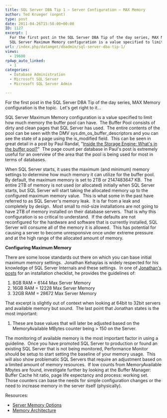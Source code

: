 ```yaml
---
title: SQL Server DBA Tip 1 – Server Configuration – MAX Memory
author: Ted Krueger (onpnt)
type: post
date: 2011-04-26T15:58:00+00:00
ID: 1127
excerpt: |
  For the first post in the SQL Server DBA Tip of the day series, MAX Memory configuration is the topic.  Let's get right to it...
  SQL Server Maximum Memory configuration is a value specified to limit how much memory the buffer pool can have.  The Buffer P&hellip;
url: /index.php/datamgmt/dbadmin/sql-server-dba-tip-1/
views:
  - 19600
rp4wp_auto_linked:
  - 1
categories:
  - Database Administration
  - Microsoft SQL Server
  - Microsoft SQL Server Admin

---
```

For the first post in the SQL Server DBA Tip of the day series, MAX Memory configuration is the topic.  Let's get right to it...

SQL Server Maximum Memory configuration is a value specified to limit how much memory the buffer pool can have.  The Buffer Pool consists of dirty and clean pages that SQL Server has used.  The entire contents of the pool can be seen with the DMV sys.dm\_os\_buffer\_descriptors and you can see the state of a page using the is\_modified field.  This can be seen in great detail in a post by Paul Randal, "[Inside the Storage Engine: What's in the buffer pool?][1]"  The page count per database in Paul's post is extremely useful for an overview of the area that the pool is being used for most in terms of databases. 

When SQL Server starts, it uses the maximum (and minimum) memory settings to determine how much memory it can utilize for the buffer pool.  By default, the maximum memory is set to 2TB or 2147483647 KB.  The entire 2TB of memory is not used (or allocated) initially when SQL Server starts, but SQL Server will start taking the allocated memory up to the configured maximum memory value.  This is what some in the past have referred to as SQL Server's memory leak.  It is far from a leak and completely by design.  Most small to mid-size installations are not going to have 2TB of memory installed on their database servers.  That is why this configuration is so critical to understand.  If the defaults are not reconfigured for the hardware and software that is currently installed, SQL Server will consume all of the memory it is allowed.  This has potential for causing a server to become unresponsive once under extreme pressure and at the high range of the allocated amount of memory. 

**Configuring Maximum Memory**

There are some loose standards out there on which you can base initial maximum memory settings.  Jonathan Kehayias is widely respected for his knowledge of SQL Server Internals and these settings.  In one of [Jonathan's posts][2] for an installation checklist, he provides the guidelines of:

  1. 8GB RAM = 6144 Max Server Memory
  2. 16GB RAM = 12228 Max Server Memory
  3. 32GB RAM = 28672 Max Server Memory

That excerpt is slightly out of context when looking at 64bit to 32bit servers and available memory but sound.  The last point that Jonathan states is the most important:

  1. These are base values that will later be adjusted based on the MemoryAvailable MBytes counter being > 150 on the Server.

The monitoring of available memory is the most important factor in using a guideline.  Once you have promoted SQL Server to production or found an existing SQL Server that is not being monitored, Performance Monitor should be setup to start setting the baseline of your memory usage.  This will also show problematic SQL Servers that require an adjustment based on a limited amount of memory resources.  If low counts from MemoryAvailable Mbytes are found, investigate further by looking at the Buffer Manager: Buffer Cache hit ratio, page life expectancy and process: working set.   Those counters can base the needs for simple configuration changes or the need to increase memory in the server itself (physically). 

Resources:

  * [Server Memory Options][3]
  * [Memory Architecture][4]

 

 [1]: http://www.sqlskills.com/blogs/paul/post/Inside-the-Storage-Engine-Whats-in-the-buffer-pool.aspx
 [2]: http://sqlblog.com/blogs/jonathan_kehayias/archive/2010/03/22/sql-server-installation-checklist.aspx
 [3]: http://msdn.microsoft.com/en-us/library/ms178067.aspx
 [4]: http://msdn.microsoft.com/en-us/library/ms187499.aspx